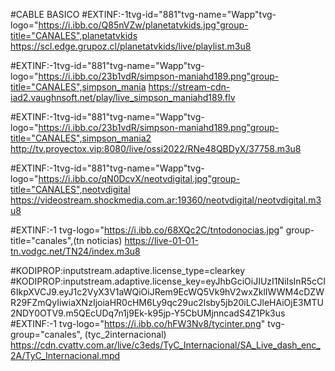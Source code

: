 #CABLE BASICO 
#EXTINF:-1tvg-id="881"tvg-name="Wapp"tvg-logo="https://i.ibb.co/Q85nVZw/planetatvkids.jpg"group-title="CANALES",planetatvkids
https://scl.edge.grupoz.cl/planetatvkids/live/playlist.m3u8


#EXTINF:-1tvg-id="881"tvg-name="Wapp"tvg-logo="https://i.ibb.co/23b1vdR/simpson-maniahd189.png"group-title="CANALES",simpson_mania
https://stream-cdn-iad2.vaughnsoft.net/play/live_simpson_maniahd189.flv


#EXTINF:-1tvg-id="881"tvg-name="Wapp"tvg-logo="https://i.ibb.co/23b1vdR/simpson-maniahd189.png"group-title="CANALES",simpson_mania2
http://tv.proyectox.vip:8080/live/ossi2022/RNe48QBDyX/37758.m3u8



#EXTINF:-1tvg-id="881"tvg-name="Wapp"tvg-logo="https://i.ibb.co/qN0DcvX/neotvdigital.jpg"group-title="CANALES",neotvdigital
https://videostream.shockmedia.com.ar:19360/neotvdigital/neotvdigital.m3u8






#EXTINF:-1 tvg-logo="https://i.ibb.co/68XQc2C/tntodonocias.jpg" group-title="canales",(tn noticias)
https://live-01-01-tn.vodgc.net/TN24/index.m3u8





#KODIPROP:inputstream.adaptive.license_type=clearkey
#KODIPROP:inputstream.adaptive.license_key=eyJhbGciOiJIUzI1NiIsInR5cCI6IkpXVCJ9.eyJ1c2VyX3V1aWQiOiJRem9EcWQ5Vk9hV2wxZklIWWM4cDZWR29FZmQyIiwiaXNzIjoiaHR0cHM6Ly9qc29uc2lsby5jb20iLCJleHAiOjE3MTU2NDY0OTV9.m5QEcUDq7n1j9Ek-k95jp-Y5CbUMjnncadS4Z1Pk3us
#EXTINF:-1 tvg-logo="https://i.ibb.co/hFW3Nv8/tycinter.png" tvg-group="canales", (tyc_2internacional)
https://cdn.cvattv.com.ar/live/c3eds/TyC_Internacional/SA_Live_dash_enc_2A/TyC_Internacional.mpd







